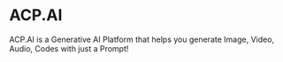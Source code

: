 # ACP.AI
 ACP.AI is a Generative AI Platform that helps you generate Image, Video, Audio, Codes with just a Prompt!
